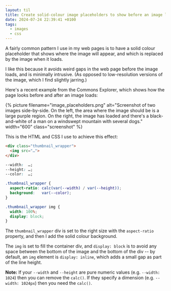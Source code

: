 ```yaml
---
layout: til
title: Create solid-colour image placeholders to show before an image loads
date: 2024-07-24 22:39:41 +0100
tags:
  - images
  - css
---
```

A fairly common pattern I use in my web pages is to have a solid colour placeholder that shows where the image will appear, and which is replaced by the image when it loads.

I like this because it avoids weird gaps in the web page before the image loads, and is minimally intrusive.
(As opposed to low-resolution versions of the image, which I find slightly jarring.)

Here's a recent example from the Commons Explorer, which shows how the page looks before and after an image loads:

{%
  picture
  filename="image_placeholders.png"
  alt="Screenshot of two images side-by-side. On the left, the area where the image should be is a large purple region. On the right, the image has loaded and there's a black-and-white of a man on a windswept mountain with several dogs."
  width="600"
  class="screenshot"
%}

This is the HTML and CSS I use to achieve this effect:

```html
<div class="thumbnail_wrapper">
  <img src="…">
</div>
```

```css
--width:  …;
--height: …;
--color:  …;

.thumbnail_wrapper {
  aspect-ratio: calc(var(--width) / var(--height));
  background:   var(--color);
}

.thumbnail_wrapper img {
  width: 100%;
  display: block;
}
```

The `thumbnail_wrapper` div is set to the right size with the `aspect-ratio` property, and then I add the solid colour background.

The `img` is set to fill the container div, and `display: block` is to avoid any space between the bottom of the image and the bottom of the div -- by default, an `img` element is `display: inline`, which adds a small gap as part of the line height.

**Note:** If your `--width` and `--height` are pure numeric values (e.g. `--width: 1024`) then you can remove the `calc()`.
If they specify a dimension (e.g. `--width: 1024px`) then you need the `calc()`.
